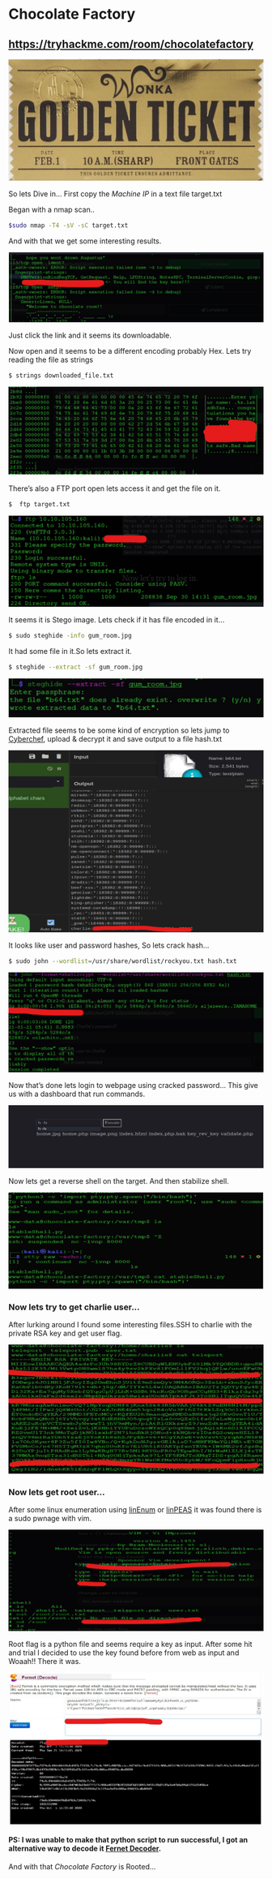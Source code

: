 #  		Chocolate Factory
<https://tryhackme.com/room/chocolatefactory>
----------------------------------------------
![1](https://github.com/nairitya03/CTF-WriteUps/blob/main/THM/Chocolate%20Factory/Screenshots/1.png)

So lets Dive in…
First copy the _Machine IP_ in a text file target.txt

Began with a nmap scan..
```bash 
$sudo nmap -T4 -sV -sC target.txt
```
And with that we get some interesting results.

![2](https://github.com/nairitya03/CTF-WriteUps/blob/main/THM/Chocolate%20Factory/Screenshots/2.png)

Just click the link and it seems its downloadable.

Now open and it seems to be a different encoding probably Hex. Lets try
reading the file as strings 
```bash 
$ strings downloaded_file.txt 
```

![3](https://github.com/nairitya03/CTF-WriteUps/blob/main/THM/Chocolate%20Factory/Screenshots/3.png)

There’s also a FTP port open lets access it and get the file on it.
```bash 
$  ftp target.txt 
``` 

![4](https://github.com/nairitya03/CTF-WriteUps/blob/main/THM/Chocolate%20Factory/Screenshots/4.png)

It seems it is Stego image. Lets check if it has file encoded in it…
```bash 
$ sudo steghide -info gum_room.jpg 
``` 
It had some file in it.So lets extract it.
```bash 
$ steghide --extract -sf gum_room.jpg 
```

![5](https://github.com/nairitya03/CTF-WriteUps/blob/main/THM/Chocolate%20Factory/Screenshots/5.png)

Extracted file seems to be some kind of encryption so lets jump to
[Cyberchef]( https://gchq.github.io/CyberChef/ ), upload & decrypt it and save output to a file hash.txt

![6](https://github.com/nairitya03/CTF-WriteUps/blob/main/THM/Chocolate%20Factory/Screenshots/6.png)

It looks like user and password hashes, So lets crack hash…
```bash 
$ sudo john --wordlist=/usr/share/wordlist/rockyou.txt hash.txt 
```

![7](https://github.com/nairitya03/CTF-WriteUps/blob/main/THM/Chocolate%20Factory/Screenshots/7.png)

Now that’s done lets login to webpage using cracked password…
This give us with a dashboard that run commands.

![8](https://github.com/nairitya03/CTF-WriteUps/blob/main/THM/Chocolate%20Factory/Screenshots/8.png)

Now lets get a reverse shell on the target. And then stabilize shell.

![9](https://github.com/nairitya03/CTF-WriteUps/blob/main/THM/Chocolate%20Factory/Screenshots/9.png)

### Now lets try to get charlie user...

After lurking around I found some interesting files.SSH to charlie with the private RSA key and get user flag.

![10](https://github.com/nairitya03/CTF-WriteUps/blob/main/THM/Chocolate%20Factory/Screenshots/10.png)


### Now lets get root user...
After some linux enumeration using [linEnum](https://github.com/rebootuser/LinEnum) or [linPEAS](https://github.com/carlospolop/privilege-escalation-awesome-scripts-suite/tree/master/linPEAS)
it was found there is a sudo pwnage with vim. 

![11](https://github.com/nairitya03/CTF-WriteUps/blob/main/THM/Chocolate%20Factory/Screenshots/11.png)

Root flag is a python file and seems require a key as input.
After some hit and trial I decided to use the key found before from web as
input and Woaah!! There it was.

![12](https://github.com/nairitya03/CTF-WriteUps/blob/main/THM/Chocolate%20Factory/Screenshots/12.png)

#### PS: I was unable to make that python script to run successful, I got an alternative way to decode it [Fernet Decoder](https://asecuritysite.com/encryption/ferdecode).

And with that _Chocolate Factory_ is Rooted...
